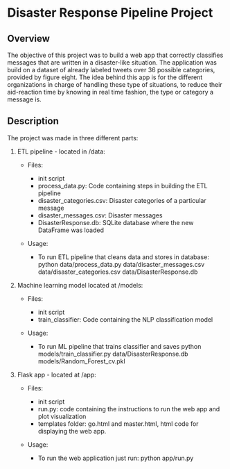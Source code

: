 # Disaster Response Pipeline Project

## Overview
The objective of this project was to build a web app that correctly classifies messages that are written in a disaster-like situation. The application was build on a dataset of already labeled tweets over 36 possible categories, provided by figure eight. The idea behind this app is for the different organizations in charge of handling these type of situations, to reduce their aid-reaction time by knowing in real time fashion, the type or category a message is.

## Description
The project was made in three different parts:

1. ETL pipeline - located in /data:

    * Files:
      - init script
      - process_data.py: Code containing steps in building the ETL pipeline
      - disaster_categories.csv: Disaster categories of a particular message
      - disaster_messages.csv: Disaster messages
      - DisasterResponse.db: SQLite database where the new DataFrame was loaded

    * Usage:
      - To run ETL pipeline that cleans data and stores in database:
        python data/process_data.py data/disaster_messages.csv data/disaster_categories.csv data/DisasterResponse.db

2. Machine learning model located at /models:

    * Files:
      - init script
      - train_classifier: Code containing the NLP classification model

    * Usage:
      - To run ML pipeline that trains classifier and saves
        python models/train_classifier.py data/DisasterResponse.db models/Random_Forest_cv.pkl


3. Flask app - located at /app:

    * Files:
      - init script
      - run.py: code containing the instructions to run the web app and plot visualization
      - templates folder: go.html and master.html, html code for displaying the web app.

    * Usage:
      - To run the web application just run: python app/run.py
